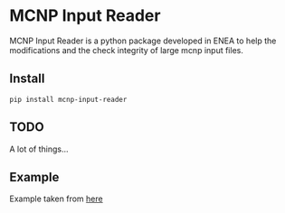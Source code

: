 # MCNP Input Reader

MCNP Input Reader is a python package developed in ENEA to help the modifications and the check integrity 
of large mcnp input files.

## Install

```shell
pip install mcnp-input-reader
```

## TODO

A lot of things...

## Example

Example taken from [here](https://www.utoledo.edu/med/depts/radther/pdf/MCNP5%20practical%20examples%20lecture%207%20companion.pdf) 

